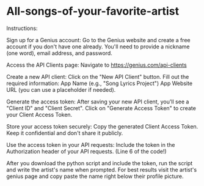 # All-songs-of-your-favorite-artist
Instructions:

Sign up for a Genius account:
Go to the Genius website and create a free account if you don't have one already.
You'll need to provide a nickname (one word), email address, and password.

Access the API Clients page:
Navigate to https://genius.com/api-clients

Create a new API client:
Click on the "New API Client" button.
Fill out the required information:
App Name (e.g., "Song Lyrics Project")
App Website URL (you can use a placeholder if needed).

Generate the access token:
After saving your new API client, you'll see a "Client ID" and "Client Secret".
Click on "Generate Access Token" to create your Client Access Token.

Store your access token securely:
Copy the generated Client Access Token.
Keep it confidential and don't share it publicly.

Use the access token in your API requests:
Include the token in the Authorization header of your API requests. (Line 6 of the code!)

After you download the python script and include the token, run the script and write the artist's name when prompted. For best results visit the artist's genius page and copy paste the name right below their profile picture.
